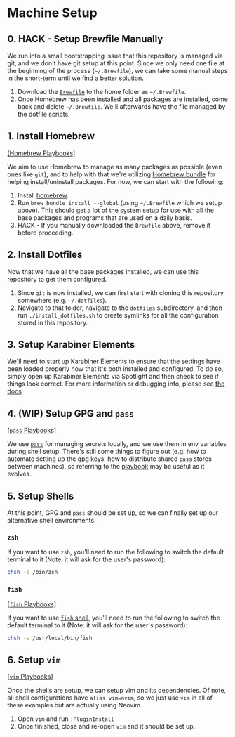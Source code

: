 # Machine Setup
## 0. HACK - Setup Brewfile Manually

We run into a small bootstrapping issue that this repository is managed via git, and we don't have git setup at this point. Since we only need one file at the beginning of the process (`~/.Brewfile`), we can take some manual steps in the short-term until we find a better solution.

1. Download the [`Brewfile`](./dotfiles/files/Brewfile) to the home folder as `~/.Brewfile`.
2. Once Homebrew has been installed and all packages are installed, come back and delete `~/.Brewfile`. We'll afterwards have the file managed by the dotfile scripts.

## 1. Install Homebrew

[[Homebrew Playbooks]](./playbooks/homebrew.md)

We aim to use Homebrew to manage as many packages as possible (even ones like `git`), and to help with that we're utilizing [Homebrew bundle](https://github.com/Homebrew/homebrew-bundle) for helping install/uninstall packages. For now, we can start with the following:

1. Install [homebrew](http://brew.sh).
2. Run `brew bundle install --global` (using `~/.Brewfile` which we setup above). This should get a lot of the system setup for use with all the base packages and programs that are used on a daily basis.
3. HACK - If you manually downloaded the `Brewfile` above, remove it before proceeding.

## 2. Install Dotfiles

Now that we have all the base packages installed, we can use this repository to get them configured.

1. Since `git` is now installed, we can first start with cloning this repository somewhere (e.g. `~/.dotfiles`).
2. Navigate to that folder, navigate to the `dotfiles` subdirectory, and then run `./install_dotfiles.sh` to create symlinks for all the configuration stored in this repository.

## 3. Setup Karabiner Elements

We'll need to start up Karabiner Elements to ensure that the settings have been loaded properly now that it's both installed and configured. To do so, simply open up Karabiner Elements via Spotlight and then check to see if things look correct. For more information or debugging info, please see [the docs](https://karabiner-elements.pqrs.org/docs/manual/).

## 4. (WIP) Setup GPG and `pass`

[[`pass` Playbooks]](./playbooks/pass.md)

We use [`pass`](http://passwordstore.org) for managing secrets locally, and we use them in env variables during shell setup. There's still some things to figure out (e.g. how to automate setting up the gpg keys, how to distribute shared `pass` stores between machines), so referring to the [playbook](./playbooks/pass.md) may be useful as it evolves.

## 5. Setup Shells

At this point, GPG and `pass` should be set up, so we can finally set up our alternative shell environments.

### `zsh`

If you want to use `zsh`, you'll need to run the following to switch the default terminal to it (Note: it will ask for the user's password):

```bash
chsh -s /bin/zsh
```

### `fish`

[[`fish` Playbooks]](./playbooks/fish.md)

If you want to use [`fish` shell](http://www.fishshell.com), you'll need to run the following to switch the default terminal to it (Note: it will ask for the user's password):

```bash
chsh -s /usr/local/bin/fish
```

## 6. Setup `vim`

[[`vim` Playbooks]](./playbooks/vim.md)

Once the shells are setup, we can setup vim and its dependencies. Of note, all shell configurations have `alias vim=nvim`, so we just use `vim` in all of these examples but are actually using Neovim.

1. Open `vim` and run `:PluginInstall`
2. Once finished, close and re-open `vim` and it should be set up.
